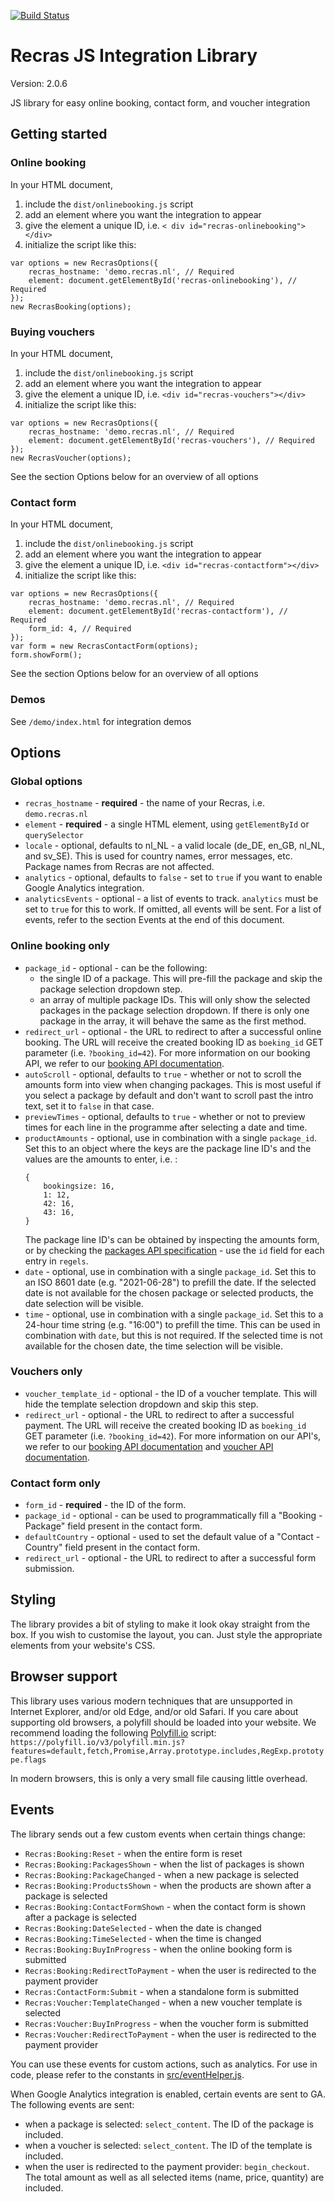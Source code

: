 [![Build Status](https://travis-ci.org/Recras/online-booking-js.svg?branch=master)](https://travis-ci.org/Recras/online-booking-js)

# Recras JS Integration Library
Version: 2.0.6

JS library for easy online booking, contact form, and voucher integration


## Getting started
### Online booking
In your HTML document,
1. include the `dist/onlinebooking.js` script
1. add an element where you want the integration to appear
1. give the element a unique ID, i.e. `< div id="recras-onlinebooking"></div>`
1. initialize the script like this:
```
var options = new RecrasOptions({
    recras_hostname: 'demo.recras.nl', // Required
    element: document.getElementById('recras-onlinebooking'), // Required
});
new RecrasBooking(options);
```

### Buying vouchers
In your HTML document,
1. include the `dist/onlinebooking.js` script
1. add an element where you want the integration to appear
1. give the element a unique ID, i.e. `<div id="recras-vouchers"></div>`
1. initialize the script like this:
```
var options = new RecrasOptions({
    recras_hostname: 'demo.recras.nl', // Required
    element: document.getElementById('recras-vouchers'), // Required
});
new RecrasVoucher(options);
```
See the section Options below for an overview of all options

### Contact form
In your HTML document,
1. include the `dist/onlinebooking.js` script
1. add an element where you want the integration to appear
1. give the element a unique ID, i.e. `<div id="recras-contactform"></div>`
1. initialize the script like this:
```
var options = new RecrasOptions({
    recras_hostname: 'demo.recras.nl', // Required
    element: document.getElementById('recras-contactform'), // Required
    form_id: 4, // Required
});
var form = new RecrasContactForm(options);
form.showForm();
```
See the section Options below for an overview of all options

### Demos
See `/demo/index.html` for integration demos


## Options
### Global options
* `recras_hostname` - **required** - the name of your Recras, i.e. `demo.recras.nl`
* `element` - **required** - a single HTML element, using `getElementById` or `querySelector`
* `locale` - optional, defaults to nl_NL - a valid locale (de_DE, en_GB, nl_NL, and sv_SE). This is used for country names, error messages, etc. Package names from Recras are not affected.
* `analytics` - optional, defaults to `false` - set to `true` if you want to enable Google Analytics integration.
* `analyticsEvents` - optional - a list of events to track. `analytics` must be set to `true` for this to 
work. If omitted, all events will be sent. For a list of events, refer to the section Events at the end of this document.

### Online booking only
* `package_id` - optional - can be the following:
  - the single ID of a package. This will pre-fill the package and skip the package selection dropdown step.
  - an array of multiple package IDs. This will only show the selected packages in the package selection dropdown. If there is only one package in the array, it will behave the same as the first method.
* `redirect_url` - optional - the URL to redirect to after a successful online booking. The URL will receive the created booking ID as `boeking_id` GET parameter (i.e. `?booking_id=42`). For more information on our booking API, we refer to our [booking API documentation](https://recras.github.io/docs/endpoints/boekingen.html).
* `autoScroll` - optional, defaults to `true` - whether or not to scroll the amounts form into view when changing packages. This is most useful if you select a package by default and don't want to scroll past the intro text, set it to `false` in that case.
* `previewTimes` - optional, defaults to `true` - whether or not to preview times for each line 
in the programme after selecting a date and time.
* `productAmounts` - optional, use in combination with a single `package_id`. Set this to an object where the keys are the package line ID's and the values are the amounts to enter, i.e. :
    ```
    {
        bookingsize: 16,
        1: 12,
        42: 16,
        43: 16,
    }
    ```
    The package line ID's can be obtained by inspecting the amounts form, or by checking the [packages API specification](https://demo.recras.nl/docs/api/endpoints/arrangementen.html) - use the `id` field for each entry in `regels`.
* `date` - optional, use in combination with a single `package_id`. Set this to an ISO 8601 date (e.g. "2021-06-28") to prefill the date. If the selected date is not available for the chosen package or selected products, the date selection will be visible.
* `time` - optional, use in combination with a single `package_id`. Set this to a 24-hour time string (e.g. "16:00") to prefill the time. This can be used in combination with `date`, but this is not required. If the selected time is not available for the chosen date, the time selection will be visible.

### Vouchers only
* `voucher_template_id` - optional - the ID of a voucher template. This will hide the template selection dropdown and skip this step.
* `redirect_url` - optional - the URL to redirect to after a successful payment. The URL will receive the created booking ID as `boeking_id` GET parameter (i.e. `?booking_id=42`). For more information on our API's, we refer to our [booking API documentation](https://recras.github.io/docs/endpoints/boekingen.html) and [voucher API documentation](https://recras.github.io/docs/endpoints/vouchers.html).

### Contact form only
* `form_id` - **required** - the ID of the form.
* `package_id` - optional - can be used to programmatically fill a "Booking - Package" field present in the contact form.
* `defaultCountry` - optional - used to set the default value of a "Contact - Country" field present in the contact form.
* `redirect_url` - optional - the URL to redirect to after a successful form submission.


## Styling
The library provides a bit of styling to make it look okay straight from the box. If you wish to customise the layout, you can. Just style the appropriate elements from your website's CSS.


## Browser support
This library uses various modern techniques that are unsupported in Internet Explorer, and/or old Edge, and/or old Safari. If you care about supporting old browsers, a polyfill should be loaded into your website. We recommend loading the following [Polyfill.io](https://polyfill.io/v3/) script: `https://polyfill.io/v3/polyfill.min.js?features=default,fetch,Promise,Array.prototype.includes,RegExp.prototype.flags`

In modern browsers, this is only a very small file causing little overhead.


## Events
The library sends out a few custom events when certain things change:

* `Recras:Booking:Reset` - when the entire form is reset
* `Recras:Booking:PackagesShown` - when the list of packages is shown
* `Recras:Booking:PackageChanged` - when a new package is selected
* `Recras:Booking:ProductsShown` - when the products are shown after a package is selected
* `Recras:Booking:ContactFormShown` - when the contact form is shown after a package is selected
* `Recras:Booking:DateSelected` - when the date is changed
* `Recras:Booking:TimeSelected` - when the time is changed
* `Recras:Booking:BuyInProgress` - when the online booking form is submitted
* `Recras:Booking:RedirectToPayment` - when the user is redirected to the payment provider
* `Recras:ContactForm:Submit` - when a standalone form is submitted
* `Recras:Voucher:TemplateChanged` - when a new voucher template is selected
* `Recras:Voucher:BuyInProgress` - when the voucher form is submitted
* `Recras:Voucher:RedirectToPayment` - when the user is redirected to the payment provider

You can use these events for custom actions, such as analytics. For use in code, please refer to 
the constants in [src/eventHelper.js](src/eventHelper.js).

When Google Analytics integration is enabled, certain events are sent to GA. The following events are sent:
* when a package is selected: `select_content`. The ID of the package is included.
* when a voucher is selected: `select_content`. The ID of the template is included.
* when the user is redirected to the payment provider: `begin_checkout`. The total amount as well as all selected items (name, price, quantity) are included.
